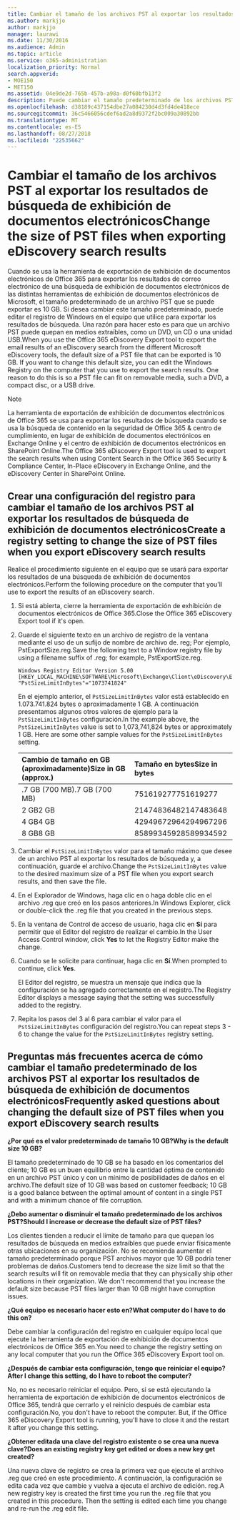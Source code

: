 ```yaml
---
title: Cambiar el tamaño de los archivos PST al exportar los resultados de búsqueda de exhibición de documentos electrónicos
ms.author: markjjo
author: markjjo
manager: laurawi
ms.date: 11/30/2016
ms.audience: Admin
ms.topic: article
ms.service: o365-administration
localization_priority: Normal
search.appverid:
- MOE150
- MET150
ms.assetid: 04e9de2d-765b-457b-a98a-d0f60bfb13f2
description: Puede cambiar el tamaño predeterminado de los archivos PST que se descargó a su equipo al exportar los resultados de búsqueda de exhibición de documentos electrónicos.
ms.openlocfilehash: d38189c437154dbe27a084230d4d3fd4de418ece
ms.sourcegitcommit: 36c5466056cdef6ad2a8d9372f2bc009a30892bb
ms.translationtype: MT
ms.contentlocale: es-ES
ms.lasthandoff: 08/27/2018
ms.locfileid: "22535662"
---
```

# <a name="change-the-size-of-pst-files-when-exporting-ediscovery-search-results"></a><span data-ttu-id="b1c7a-103">Cambiar el tamaño de los archivos PST al exportar los resultados de búsqueda de exhibición de documentos electrónicos</span><span class="sxs-lookup"><span data-stu-id="b1c7a-103">Change the size of PST files when exporting eDiscovery search results</span></span>

<span data-ttu-id="b1c7a-p101">Cuando se usa la herramienta de exportación de exhibición de documentos electrónicos de Office 365 para exportar los resultados de correo electrónico de una búsqueda de exhibición de documentos electrónicos de las distintas herramientas de exhibición de documentos electrónicos de Microsoft, el tamaño predeterminado de un archivo PST que se puede exportar es 10 GB. Si desea cambiar este tamaño predeterminado, puede editar el registro de Windows en el equipo que utilice para exportar los resultados de búsqueda. Una razón para hacer esto es para que un archivo PST puede quepan en medios extraíbles, como un DVD, un CD o una unidad USB.</span><span class="sxs-lookup"><span data-stu-id="b1c7a-p101">When you use the Office 365 eDiscovery Export tool to export the email results of an eDiscovery search from the different Microsoft eDiscovery tools, the default size of a PST file that can be exported is 10 GB. If you want to change this default size, you can edit the Windows Registry on the computer that you use to export the search results. One reason to do this is so a PST file can fit on removable media, such a DVD, a compact disc, or a USB drive.</span></span> 
  
> [!NOTE]
>  <span data-ttu-id="b1c7a-107">La herramienta de exportación de exhibición de documentos electrónicos de Office 365 se usa para exportar los resultados de búsqueda cuando se usa la búsqueda de contenido en la seguridad de Office 365 &amp; centro de cumplimiento, en lugar de exhibición de documentos electrónicos en Exchange Online y el centro de exhibición de documentos electrónicos en SharePoint Online.</span><span class="sxs-lookup"><span data-stu-id="b1c7a-107">The Office 365 eDiscovery Export tool is used to export the search results when using Content Search in the Office 365 Security &amp; Compliance Center, In-Place eDiscovery in Exchange Online, and the eDiscovery Center in SharePoint Online.</span></span> 
  
## <a name="create-a-registry-setting-to-change-the-size-of-pst-files-when-you-export-ediscovery-search-results"></a><span data-ttu-id="b1c7a-108">Crear una configuración del registro para cambiar el tamaño de los archivos PST al exportar los resultados de búsqueda de exhibición de documentos electrónicos</span><span class="sxs-lookup"><span data-stu-id="b1c7a-108">Create a registry setting to change the size of PST files when you export eDiscovery search results</span></span>

<span data-ttu-id="b1c7a-109">Realice el procedimiento siguiente en el equipo que se usará para exportar los resultados de una búsqueda de exhibición de documentos electrónicos.</span><span class="sxs-lookup"><span data-stu-id="b1c7a-109">Perform the following procedure on the computer that you'll use to export the results of an eDiscovery search.</span></span>
  
1. <span data-ttu-id="b1c7a-110">Si está abierta, cierre la herramienta de exportación de exhibición de documentos electrónicos de Office 365.</span><span class="sxs-lookup"><span data-stu-id="b1c7a-110">Close the Office 365 eDiscovery Export tool if it's open.</span></span> 
    
2. <span data-ttu-id="b1c7a-111">Guarde el siguiente texto en un archivo de registro de la ventana mediante el uso de un sufijo de nombre de archivo de. reg; Por ejemplo, PstExportSize.reg.</span><span class="sxs-lookup"><span data-stu-id="b1c7a-111">Save the following text to a Window registry file by using a filename suffix of .reg; for example, PstExportSize.reg.</span></span> 
    
    ```
    Windows Registry Editor Version 5.00
    [HKEY_LOCAL_MACHINE\SOFTWARE\Microsoft\Exchange\Client\eDiscovery\ExportTool]
    "PstSizeLimitInBytes"="1073741824"
    ```

    <span data-ttu-id="b1c7a-p102">En el ejemplo anterior, el `PstSizeLimitInBytes` valor está establecido en 1.073.741.824 bytes o aproximadamente 1 GB. A continuación presentamos algunos otros valores de ejemplo para la `PstSizeLimitInBytes` configuración.</span><span class="sxs-lookup"><span data-stu-id="b1c7a-p102">In the example above, the  `PstSizeLimitInBytes` value is set to 1,073,741,824 bytes or approximately 1 GB. Here are some other sample values for the  `PstSizeLimitInBytes` setting.</span></span> 
    
    |<span data-ttu-id="b1c7a-114">**Cambio de tamaño en GB (aproximadamente)**</span><span class="sxs-lookup"><span data-stu-id="b1c7a-114">**Size in GB (approx.)**</span></span>|<span data-ttu-id="b1c7a-115">**Tamaño en bytes**</span><span class="sxs-lookup"><span data-stu-id="b1c7a-115">**Size in bytes**</span></span>|
    |:-----|:-----|
    |<span data-ttu-id="b1c7a-116">.7 GB (700 MB)</span><span class="sxs-lookup"><span data-stu-id="b1c7a-116">.7 GB (700 MB)</span></span>  <br/> |<span data-ttu-id="b1c7a-117">751619277</span><span class="sxs-lookup"><span data-stu-id="b1c7a-117">751619277</span></span>  <br/> |
    |<span data-ttu-id="b1c7a-118">2 GB</span><span class="sxs-lookup"><span data-stu-id="b1c7a-118">2 GB</span></span>  <br/> |<span data-ttu-id="b1c7a-119">2147483648</span><span class="sxs-lookup"><span data-stu-id="b1c7a-119">2147483648</span></span>  <br/> |
    |<span data-ttu-id="b1c7a-120">4 GB</span><span class="sxs-lookup"><span data-stu-id="b1c7a-120">4 GB</span></span>  <br/> |<span data-ttu-id="b1c7a-121">4294967296</span><span class="sxs-lookup"><span data-stu-id="b1c7a-121">4294967296</span></span>  <br/> |
    |<span data-ttu-id="b1c7a-122">8 GB</span><span class="sxs-lookup"><span data-stu-id="b1c7a-122">8 GB</span></span>  <br/> |<span data-ttu-id="b1c7a-123">8589934592</span><span class="sxs-lookup"><span data-stu-id="b1c7a-123">8589934592</span></span>  <br/> |
   
3. <span data-ttu-id="b1c7a-124">Cambiar el `PstSizeLimitInBytes` valor para el tamaño máximo que desee de un archivo PST al exportar los resultados de búsqueda y, a continuación, guarde el archivo.</span><span class="sxs-lookup"><span data-stu-id="b1c7a-124">Change the `PstSizeLimitInBytes` value to the desired maximum size of a PST file when you export search results, and then save the file.</span></span> 
    
4. <span data-ttu-id="b1c7a-125">En el Explorador de Windows, haga clic en o haga doble clic en el archivo .reg que creó en los pasos anteriores.</span><span class="sxs-lookup"><span data-stu-id="b1c7a-125">In Windows Explorer, click or double-click the .reg file that you created in the previous steps.</span></span>
    
5. <span data-ttu-id="b1c7a-126">En la ventana de Control de acceso de usuario, haga clic en **Sí** para permitir que el Editor del registro de realizar el cambio.</span><span class="sxs-lookup"><span data-stu-id="b1c7a-126">In the User Access Control window, click **Yes** to let the Registry Editor make the change.</span></span> 
    
6. <span data-ttu-id="b1c7a-127">Cuando se le solicite para continuar, haga clic en **Sí**.</span><span class="sxs-lookup"><span data-stu-id="b1c7a-127">When prompted to continue, click **Yes**.</span></span>
    
    <span data-ttu-id="b1c7a-128">El Editor del registro, se muestra un mensaje que indica que la configuración se ha agregado correctamente en el registro.</span><span class="sxs-lookup"><span data-stu-id="b1c7a-128">The Registry Editor displays a message saying that the setting was successfully added to the registry.</span></span>
    
7. <span data-ttu-id="b1c7a-129">Repita los pasos del 3 al 6 para cambiar el valor para el `PstSizeLimitInBytes` configuración del registro.</span><span class="sxs-lookup"><span data-stu-id="b1c7a-129">You can repeat steps 3 - 6 to change the value for the  `PstSizeLimitInBytes` registry setting.</span></span> 
  
## <a name="frequently-asked-questions-about-changing-the-default-size-of-pst-files-when-you-export-ediscovery-search-results"></a><span data-ttu-id="b1c7a-130">Preguntas más frecuentes acerca de cómo cambiar el tamaño predeterminado de los archivos PST al exportar los resultados de búsqueda de exhibición de documentos electrónicos</span><span class="sxs-lookup"><span data-stu-id="b1c7a-130">Frequently asked questions about changing the default size of PST files when you export eDiscovery search results</span></span>

 <span data-ttu-id="b1c7a-131">**¿Por qué es el valor predeterminado de tamaño 10 GB?**</span><span class="sxs-lookup"><span data-stu-id="b1c7a-131">**Why is the default size 10 GB?**</span></span>
  
<span data-ttu-id="b1c7a-132">El tamaño predeterminado de 10 GB se ha basado en los comentarios del cliente; 10 GB es un buen equilibrio entre la cantidad óptima de contenido en un archivo PST único y con un mínimo de posibilidades de daños en el archivo.</span><span class="sxs-lookup"><span data-stu-id="b1c7a-132">The default size of 10 GB was based on customer feedback; 10 GB is a good balance between the optimal amount of content in a single PST and with a minimum chance of file corruption.</span></span>
  
 <span data-ttu-id="b1c7a-133">**¿Debo aumentar o disminuir el tamaño predeterminado de los archivos PST?**</span><span class="sxs-lookup"><span data-stu-id="b1c7a-133">**Should I increase or decrease the default size of PST files?**</span></span>
  
<span data-ttu-id="b1c7a-p103">Los clientes tienden a reducir el límite de tamaño para que quepan los resultados de búsqueda en medios extraíbles que puede enviar físicamente otras ubicaciones en su organización. No se recomienda aumentar el tamaño predeterminado porque PST archivos mayor que 10 GB podría tener problemas de daños.</span><span class="sxs-lookup"><span data-stu-id="b1c7a-p103">Customers tend to decrease the size limit so that the search results will fit on removable media that they can physically ship other locations in their organization. We don't recommend that you increase the default size because PST files larger than 10 GB might have corruption issues.</span></span>
  
 <span data-ttu-id="b1c7a-136">**¿Qué equipo es necesario hacer esto en?**</span><span class="sxs-lookup"><span data-stu-id="b1c7a-136">**What computer do I have to do this on?**</span></span>
  
<span data-ttu-id="b1c7a-137">Debe cambiar la configuración del registro en cualquier equipo local que ejecute la herramienta de exportación de exhibición de documentos electrónicos de Office 365 en.</span><span class="sxs-lookup"><span data-stu-id="b1c7a-137">You need to change the registry setting on any local computer that you run the Office 365 eDiscovery Export tool on.</span></span>
  
 <span data-ttu-id="b1c7a-138">**¿Después de cambiar esta configuración, tengo que reiniciar el equipo?**</span><span class="sxs-lookup"><span data-stu-id="b1c7a-138">**After I change this setting, do I have to reboot the computer?**</span></span>
  
<span data-ttu-id="b1c7a-p104">No, no es necesario reiniciar el equipo. Pero, si se está ejecutando la herramienta de exportación de exhibición de documentos electrónicos de Office 365, tendrá que cerrarlo y el reinicio después de cambiar esta configuración.</span><span class="sxs-lookup"><span data-stu-id="b1c7a-p104">No, you don't have to reboot the computer. But, if the Office 365 eDiscovery Export tool is running, you'll have to close it and the restart it after you change this setting.</span></span>
  
 <span data-ttu-id="b1c7a-141">**¿Obtener editada una clave del registro existente o se crea una nueva clave?**</span><span class="sxs-lookup"><span data-stu-id="b1c7a-141">**Does an existing registry key get edited or does a new key get created?**</span></span>
  
<span data-ttu-id="b1c7a-p105">Una nueva clave de registro se crea la primera vez que ejecute el archivo .reg que creó en este procedimiento. A continuación, la configuración se edita cada vez que cambie y vuelva a ejecuta el archivo de edición. reg.</span><span class="sxs-lookup"><span data-stu-id="b1c7a-p105">A new registry key is created the first time you run the .reg file that you created in this procedure. Then the setting is edited each time you change and re-run the .reg edit file.</span></span>
